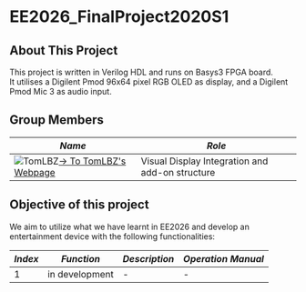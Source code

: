# EE2026_FinalProject2020S1

## About This Project

This project is written in Verilog HDL and runs on Basys3 FPGA board.  
It utilises a Digilent Pmod 96x64 pixel RGB OLED as display, and a Digilent Pmod Mic 3 as audio input.

## Group Members

|*Name*|*Role*|
| ---- | ---- |
| ![TomLBZ](https://avatars0.githubusercontent.com/u/26886705?s=64&u=62c0575def38919f24ddea579db3b1dc134adcd4&v=4)[-> To TomLBZ's Webpage](http://tomlbz.github.io) | Visual Display Integration and add-on structure | ![Jingming517](https://avatars3.githubusercontent.com/u/53804726?s=64&u=ddaee1630c65b4723bc05768e02a48c0be23e7a2&v=4)[-> To Jingming517's Webpage](http://jingming517.github.io) | Audio Input Integration |

## Objective of this project

We aim to utilize what we have learnt in EE2026 and develop an entertainment device with the following functionalities:

| ***Index*** | ***Function*** | ***Description*** | ***Operation Manual*** |
| ----------- | -------------- | ----------------- | ---------------------- |
| 1           | in development | -                 | -                      |
